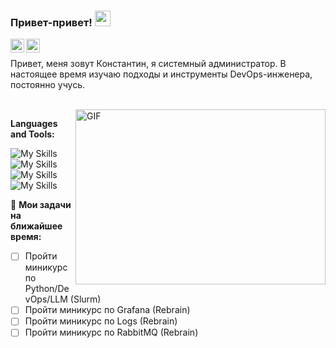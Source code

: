### Привет-привет! <img src="https://media.giphy.com/media/hvRJCLFzcasrR4ia7z/giphy.gif" width="25px">
<a href="https://vk.com/id807627">
  <img align="left" alt="VKontakte" width="22px" src="https://cdn.jsdelivr.net/npm/simple-icons@v3/icons/vk.svg" />
</a>
<a href="https://t.me/redkin_kv">
  <img align="left" alt="My Telegram" width="22px" src="https://cdn.jsdelivr.net/npm/simple-icons@v3/icons/telegram.svg" />
</a>



<br />

Привет, меня зовут Константин, я системный администратор. В настоящее время изучаю подходы и инструменты DevOps-инженера, постоянно учусь.

<br />

<img align="right" alt="GIF" src="https://raw.githubusercontent.com/kalashnikov-ulmic/kalashnikov-ulmic/main/%D0%A3%D1%87%D1%83%D1%81%D1%8C%20%D0%BD%D0%B0%20Slurm.png?raw=true" width="400" height="280" />
  
**Languages and Tools:** 

![My Skills](https://skillicons.dev/icons?i=linux,bash,windows,powershell,ansible,terraform)
![My Skills](https://skillicons.dev/icons?i=docker,kubernetes,gitlab)
![My Skills](https://skillicons.dev/icons?i=grafana,prometheus,elasticsearch)
![My Skills](https://skillicons.dev/icons?i=nginx,postgres)

🚧 **Мои задачи на ближайшее время:**
<!-- TODO-IST:START -->
* [ ] Пройти миникурс по Python/DevOps/LLM (Slurm)
* [ ] Пройти миникурс по Grafana (Rebrain)
* [ ] Пройти миникурс по Logs (Rebrain)
* [ ] Пройти миникурс по RabbitMQ (Rebrain)   
<!-- TODO-IST:END -->
